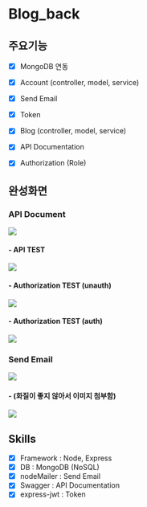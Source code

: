 # Blog_back

## 주요기능

- [x] MongoDB 연동
- [x] Account (controller, model, service)
- [x] Send Email
- [x] Token
- [x] Blog (controller, model, service)
- [x] API Documentation
- [x] Authorization (Role)


## 완성화면

### API Document
<img src="https://user-images.githubusercontent.com/54699548/109757406-0c7fb280-7c2d-11eb-9758-f2ac30fcbfd3.png"/>

#### - API TEST
<img src="https://user-images.githubusercontent.com/54699548/109762029-a5193100-7c33-11eb-89ad-3822fd7f2971.gif"/>

#### - Authorization TEST (unauth)
<img src="https://user-images.githubusercontent.com/54699548/109762416-e14c9180-7c33-11eb-8ed2-a7ff57a7e1f7.gif"/>

#### - Authorization TEST (auth)
<img src="https://user-images.githubusercontent.com/54699548/109762496-05a86e00-7c34-11eb-9c5e-8ba7e7c8bb62.gif"/>


### Send Email
<img src="https://user-images.githubusercontent.com/54699548/109761155-4489f400-7c33-11eb-885f-d6c14239e6f7.gif"/>

#### - (화질이 좋지 않아서 이미지 첨부함)
<img src="https://user-images.githubusercontent.com/54699548/109763148-055ca280-7c35-11eb-9ef1-e47c53b1c8f9.png"/>

## Skills
- [x] Framework : Node, Express
- [x] DB : MongoDB (NoSQL)
- [x] nodeMailer : Send Email
- [x] Swagger : API Documentation
- [x] express-jwt : Token
